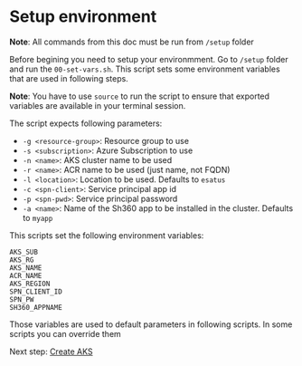 # Setup environment

**Note**: All commands from this doc must be run from `/setup` folder

Before begining you need to setup your environmment. Go to `/setup` folder and run the `00-set-vars.sh`. This script sets some environment variables that are used in following steps.

**Note**: You have to use `source` to run the script to ensure that exported variables are available in your terminal session.

The script expects following parameters:

* `-g <resource-group>`: Resource group to use
* `-s <subscription>`: Azure Subscription to use
* `-n <name>`: AKS cluster name to be used
* `-r <name>`: ACR name to be used (just name, not FQDN)
* `-l <location>`: Location to be used. Defaults to `esatus`
* `-c <spn-client>`: Service principal app id
* `-p <spn-pwd>`: Service principal password
* `-a <name>`: Name of the Sh360 app to be installed in the cluster. Defaults to  `myapp`

This scripts set the following environment variables:

```
AKS_SUB
AKS_RG
AKS_NAME
ACR_NAME
AKS_REGION
SPN_CLIENT_ID
SPN_PW
SH360_APPNAME
```

Those variables are used to default parameters in following scripts. In some scripts you can override them

Next step: [Create AKS](./01-aks-create-md)